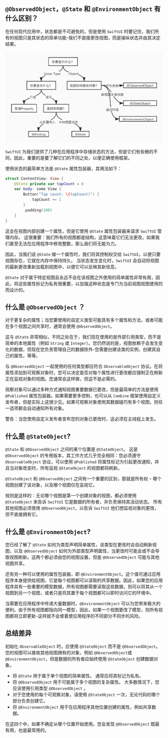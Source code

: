`@ObservedObject`，`@State` 和 `@EnvironmentObject` 有什么区别？
---

在任何现代应用中，状态都是不可避免的，但是使用 `SwiftUI` 时要记住，我们所有的视图只是其状态的简单功能-我们不直接更改视图，而是操纵状态并由其决定结果。

![](imgs/1.jpg)

`SwiftUI` 为我们提供了几种在应用程序中存储状态的方法，但是它们有些微的不同，因此，重要的是要了解它们的不同之处，以便正确使用框架。

使用状态的最简单方法是 `@State` 属性包装器，其用法如下：

```swift
struct ContentView: View {
    @State private var tapCount = 0
    var body: some View {
        Button("Tap count: \(tapCount)") {
            tapCount += 1
        }
        .padding(100)
    }
}
```

这会在视图内部创建一个属性，但是它使用 `@State` 属性包装器来请求 `SwiftUI` 管理内存。 这很重要：我们所有的视图都是结构，这意味着它们无法更改，如果我们甚至无法在应用程序中修改整数，那么我们将无能为力。

因此，当我们说 `@State` 做一个属性时，我们将其控制权交给 `SwiftUI`，以便只要视图存在，它就在内存中保持持久。 当状态发生变化时，`SwiftUI` 会自动将视图的最新更改重新加载到视图中，以便它可以反映其新信息。

`@State` 对于属于特定视图且永远不会在该视图之外使用的简单属性非常有用，因此，将这些属性标记为私有很重要，以加强这种状态是专门为当前视图视图使用的而设计的。

## 什么是 `@ObservedObject` ？

对于更复杂的属性；当您要使用的自定义类型可能具有多个属性和方法，或者可能在多个视图之间共享时，通常会使用 `@ObservedObject`。

这与 `@State` 非常相似，不同之处在于，我们现在使用的是外部引用类型，而不是简单的本地属性（例如 `String` 或 `Integer`）。您仍然说的是，视图依赖于会发生变化的数据，但现在您负责管理自己的数据除外-您需要创建该类的实例，创建其自己的属性，等等。

与 `@ObservedObject` 一起使用的任何类型都应符合 `ObservableObject` 协议。在将属性添加到可观察对象时，您可以决定是否对每个属性进行更改都应强制正在刷新正在监视对象的视图。您通常会这样做，但这不是必需的。

观察对象可以通过多种方式通知视图重要数据已更改，但是最简单的方法是使用 `@Published` 属性包装器。如果需要更多控制，也可以从 `Combine` 框架使用自定义发布者，但是实际上这很少见。如果可观察对象使用其数据碰巧有多个视图，则任一选项都会自动通知所有对象。

警告：当您使用自定义发布者宣布您的对象已更改时，这必须在主线程上发生。

## 什么是 `@StateObject`?

`@State` 和 `@ObservedObject` 之间的某个位置是 `@StateObject`。 这是 `@ObservedObject` 的专用版本，其工作方式几乎完全相同：您必须遵守 `ObservableObject` 协议，可以使用 `@Published` 将属性标记为引起更改通知，并且当对象改变时，所有监视 `@StateObject` 的视图都将刷新。

`@StateObject` 和 `@ObservedObject` 之间有一个重要的区别，那就是所有权 – 哪个视图创建了该对象，以及哪个视图仅在监视它。

规则是这样的：无论哪个视图是第一个创建对象的视图，都必须使用 `@StateObject` 来告诉 `SwiftUI` 它是数据的所有者，并负责保持其活动状态。 所有其他视图必须使用 `@ObservedObject`，以告诉 `SwiftUI` 他们想监视对象的更改，但不直接拥有它。

## 什么是 `@EnvironmentObject`?

您已经了解了 `@State` 如何为类型声明简单属性，该类型在更改时会自动刷新视图，以及 `@ObservedObject` 如何为外部类型声明属性，当更改时可能会或不会导致视图刷新。这两个都必须由您的视图设置，但是 `@ObservedObject` 可能与其他视图共享。

还有另一种可以使用的属性包装器，即 `@EnvironmentObject`。这个值可通过应用程序本身提供给视图，它是每个视图都可以读取的共享数据。因此，如果您的应用程序具有一些重要的模型数据，所有视图都需要读取这些数据，则可以将其从一个视图到另一个视图，或者只是将其置于每个视图都可以即时访问它的环境中。

当需要在应用程序中传递大量数据时，`@EnvironmentObject` 可以为您带来极大的便利。由于所有视图都指向同一模型，因此，如果一个视图更改了模型，则所有视图都将立即更新-这样就不会冒着使应用程序的不同部分不同步的风险。

## 总结差异

初始化 `ObservableObject` 时，应使用 `@StateObject` 而不是 `@ObservedObject`。 您的视图可以接收其他视图拥有的对象，例如 `@ObservedObject`或`@EnvironmentObject`，但是数据的所有者应始终使用 `@StateObject` 创建数据对象。

- 将 `@State` 用于属于单个视图的简单属性。 通常应将其标记为私有。
- 将 `@ObservedObject` 用于可能属于多个视图的复杂属性。 大多数情况下，您应该使用引用类型 `@ObservedObject` 。
- 对于您使用的每个可观察对象，请使用 `@StateObject` 一次，无论代码的哪个部分负责创建它。
- 将 `@EnvironmentObject` 用于在应用程序其他位置创建的属性，例如共享数据。

在这四个中，如果不确定从哪个位置开始使用。您会发现 `@ObservedObject` 既最有用，也是最常用的。


